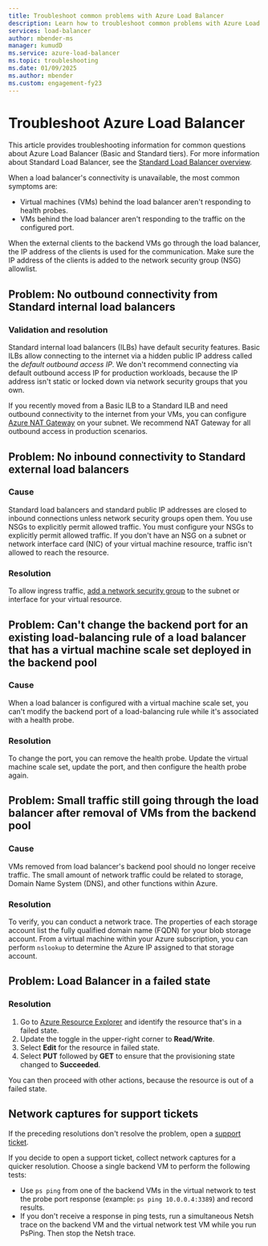 ```yaml
---
title: Troubleshoot common problems with Azure Load Balancer
description: Learn how to troubleshoot common problems with Azure Load Balancer.
services: load-balancer
author: mbender-ms
manager: kumudD
ms.service: azure-load-balancer
ms.topic: troubleshooting
ms.date: 01/09/2025
ms.author: mbender
ms.custom: engagement-fy23
---
```


# Troubleshoot Azure Load Balancer

This article provides troubleshooting information for common questions about Azure Load Balancer (Basic and Standard tiers). For more information about Standard Load Balancer, see the [Standard Load Balancer overview](load-balancer-standard-diagnostics.md).

When a load balancer's connectivity is unavailable, the most common symptoms are:

- Virtual machines (VMs) behind the load balancer aren't responding to health probes.
- VMs behind the load balancer aren't responding to the traffic on the configured port.

When the external clients to the backend VMs go through the load balancer, the IP address of the clients is used for the communication. Make sure the IP address of the clients is added to the network security group (NSG) allowlist.

## Problem: No outbound connectivity from Standard internal load balancers

### Validation and resolution

Standard internal load balancers (ILBs) have default security features. Basic ILBs allow connecting to the internet via a hidden public IP address called the *default outbound access IP*. We don't recommend connecting via default outbound access IP for production workloads, because the IP address isn't static or locked down via network security groups that you own.

If you recently moved from a Basic ILB to a Standard ILB and need outbound connectivity to the internet from your VMs, you can configure [Azure NAT Gateway](../virtual-network/nat-gateway/nat-overview.md) on your subnet. We recommend NAT Gateway for all outbound access in production scenarios.

## Problem: No inbound connectivity to Standard external load balancers

### Cause

Standard load balancers and standard public IP addresses are closed to inbound connections unless network security groups open them. You use NSGs to explicitly permit allowed traffic. You must configure your NSGs to explicitly permit allowed traffic. If you don't have an NSG on a subnet or network interface card (NIC) of your virtual machine resource, traffic isn't allowed to reach the resource.

### Resolution

To allow ingress traffic, [add a network security group](../virtual-network/manage-network-security-group.md) to the subnet or interface for your virtual resource.

## Problem: Can't change the backend port for an existing load-balancing rule of a load balancer that has a virtual machine scale set deployed in the backend pool

### Cause

When a load balancer is configured with a virtual machine scale set, you can't modify the backend port of a load-balancing rule while it's associated with a health probe.

### Resolution

To change the port, you can remove the health probe. Update the virtual machine scale set, update the port, and then configure the health probe again.

## Problem: Small traffic still going through the load balancer after removal of VMs from the backend pool

### Cause

VMs removed from load balancer's backend pool should no longer receive traffic. The small amount of network traffic could be related to storage, Domain Name System (DNS), and other functions within Azure.

### Resolution

To verify, you can conduct a network trace. The properties of each storage account list the fully qualified domain name (FQDN) for your blob storage account. From a virtual machine within your Azure subscription, you can perform `nslookup` to determine the Azure IP assigned to that storage account.

## Problem: Load Balancer in a failed state

### Resolution

1. Go to [Azure Resource Explorer](https://resources.azure.com/) and identify the resource that's in a failed state.
1. Update the toggle in the upper-right corner to **Read/Write**.
1. Select **Edit** for the resource in failed state.
1. Select **PUT** followed by **GET** to ensure that the provisioning state changed to **Succeeded**.

You can then proceed with other actions, because the resource is out of a failed state.

## Network captures for support tickets

If the preceding resolutions don't resolve the problem, open a [support ticket](https://azure.microsoft.com/support/options/).

If you decide to open a support ticket, collect network captures for a quicker resolution. Choose a single backend VM to perform the following tests:

- Use `ps ping` from one of the backend VMs in the virtual network to test the probe port response (example: `ps ping 10.0.0.4:3389`) and record results.
- If you don't receive a response in ping tests, run a simultaneous Netsh trace on the backend VM and the virtual network test VM while you run PsPing. Then stop the Netsh trace.
